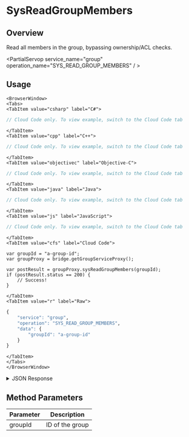 # SysReadGroupMembers
## Overview
Read all members in the group, bypassing ownership/ACL checks.

<PartialServop service_name="group" operation_name="SYS_READ_GROUP_MEMBERS" / >

## Usage

```mdx-code-block
<BrowserWindow>
<Tabs>
<TabItem value="csharp" label="C#">
```

```csharp
// Cloud Code only. To view example, switch to the Cloud Code tab
```

```mdx-code-block
</TabItem>
<TabItem value="cpp" label="C++">
```

```cpp
// Cloud Code only. To view example, switch to the Cloud Code tab
```

```mdx-code-block
</TabItem>
<TabItem value="objectivec" label="Objective-C">
```

```objectivec
// Cloud Code only. To view example, switch to the Cloud Code tab
```

```mdx-code-block
</TabItem>
<TabItem value="java" label="Java">
```

```java
// Cloud Code only. To view example, switch to the Cloud Code tab
```

```mdx-code-block
</TabItem>
<TabItem value="js" label="JavaScript">
```

```javascript
// Cloud Code only. To view example, switch to the Cloud Code tab
```

```mdx-code-block
</TabItem>
<TabItem value="cfs" label="Cloud Code">
```

```cfscript
var groupId = "a-group-id";
var groupProxy = bridge.getGroupServiceProxy();

var postResult = groupProxy.sysReadGroupMembers(groupId);
if (postResult.status == 200) {
    // Success!
}
```

```mdx-code-block
</TabItem>
<TabItem value="r" label="Raw">
```

```r
{
    "service": "group",
	"operation": "SYS_READ_GROUP_MEMBERS",
	"data": {
		"groupId": "a-group-id"
	}
}
```

```mdx-code-block
</TabItem>
</Tabs>
</BrowserWindow>
```

<details>
<summary>JSON Response</summary>

```json
{
    "status": 200,
    "data": {
        "ee8cad26-16f2-4ef8-9045-3aab84ce6362": {
            "role": "OWNER",
            "attributes": {},
            "playerName": "Peter",
            "emailAddress": "klug@bitheads.com",
            "pic": "https://some.domain.com/mypicture.jpg",
            "summaryFriendData": {
                "xp": 12,
                "attributeName": "value"
            }
        },
        "295c510f-507f-4bcf-80e1-ebc73708ec3c": {
            "role": "MEMBER",
            "attributes": {},
            "playerName": "Billy",
            "emailAddress": "billy@bitheads.com",
            "pic": null
        }
    }
}
```
</details>

## Method Parameters
Parameter | Description
--------- | -----------
groupId | ID of the group


